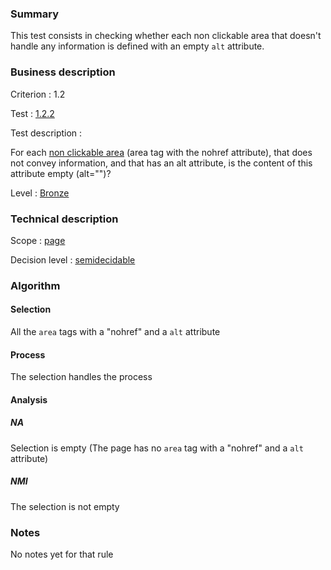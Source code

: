 ### Summary

This test consists in checking whether each non clickable area that
doesn't handle any information is defined with an empty `alt` attribute.

### Business description

Criterion : 1.2

Test : [1.2.2](http://www.accessiweb.org/index.php/accessiweb-22-english-version.html#test-1-2-2)

Test description :

For each [non clickable area](http://www.accessiweb.org/index.php/glossary-76.html#mZoneNonCliquable)
(area tag with the nohref attribute), that does not convey information, and that has an alt attribute, is the content of this attribute empty (alt="")?

Level : [Bronze](/en/category/rules-design/accessiweb-11/level/bronze)

### Technical description

Scope : [page](/en/category/rules-design/accessiweb-11/scope/page)

Decision level :
[semidecidable](/en/category/rules-design/accessiweb-11/decision-level/semidecidable)

### Algorithm

#### Selection

All the `area` tags with a "nohref" and a `alt` attribute

#### Process

The selection handles the process

#### Analysis

##### NA

Selection is empty (The page has no `area` tag with a "nohref" and a
`alt` attribute)

##### NMI

The selection is not empty

### Notes

No notes yet for that rule
